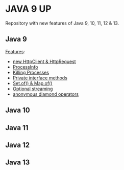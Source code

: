# JAVA 9 UP

Repository with new features of Java 9, 10, 11, 12 & 13.

## Java 9

[Features](src/main/java/be/infosupport/java9up/java9/Java9Features.java): 
- [new HttpClient & HttpRequest](src/main/java/be/infosupport/java9up/java9/Java9Features.java#L29)
- [ProcessInfo](src/main/java/be/infosupport/java9up/java9/Java9Features.java#L49)
- [Killing Processes](src/main/java/be/infosupport/java9up/java9/Java9Features.java#L67)
- [Private interface methods](src/main/java/be/infosupport/java9up/JavaFeatures.java#L10)
- [Set.of() & Map.of()](src/main/java/be/infosupport/java9up/java9/Java9Features.java#L86)
- [Optional streaming](src/main/java/be/infosupport/java9up/java9/Java9Features.java#L125)
- [anonymous diamond operators](src/main/java/be/infosupport/java9up/java9/Java9Features.java#L138)

## Java 10

## Java 11

## Java 12

## Java 13